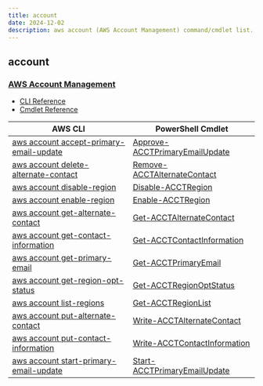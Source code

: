 ```yaml
---
title: account
date: 2024-12-02
description: aws account (AWS Account Management) command/cmdlet list.
---
```


## account

### [AWS Account Management](https://aws.amazon.com/account/)

* [CLI Reference](https://awscli.amazonaws.com/v2/documentation/api/latest/reference/account/index.html)
* [Cmdlet Reference](https://docs.aws.amazon.com/powershell/latest/reference/items/Account_cmdlets.html)

|AWS CLI|PowerShell Cmdlet|
|----|----|
|[aws account accept-primary-email-update](https://awscli.amazonaws.com/v2/documentation/api/latest/reference/account/accept-primary-email-update.html)|[Approve-ACCTPrimaryEmailUpdate](https://docs.aws.amazon.com/powershell/latest/reference/items/Approve-ACCTPrimaryEmailUpdate.html)|
|[aws account delete-alternate-contact](https://awscli.amazonaws.com/v2/documentation/api/latest/reference/account/delete-alternate-contact.html)|[Remove-ACCTAlternateContact](https://docs.aws.amazon.com/powershell/latest/reference/items/Remove-ACCTAlternateContact.html)|
|[aws account disable-region](https://awscli.amazonaws.com/v2/documentation/api/latest/reference/account/disable-region.html)|[Disable-ACCTRegion](https://docs.aws.amazon.com/powershell/latest/reference/items/Disable-ACCTRegion.html)|
|[aws account enable-region](https://awscli.amazonaws.com/v2/documentation/api/latest/reference/account/enable-region.html)|[Enable-ACCTRegion](https://docs.aws.amazon.com/powershell/latest/reference/items/Enable-ACCTRegion.html)|
|[aws account get-alternate-contact](https://awscli.amazonaws.com/v2/documentation/api/latest/reference/account/get-alternate-contact.html)|[Get-ACCTAlternateContact](https://docs.aws.amazon.com/powershell/latest/reference/items/Get-ACCTAlternateContact.html)|
|[aws account get-contact-information](https://awscli.amazonaws.com/v2/documentation/api/latest/reference/account/get-contact-information.html)|[Get-ACCTContactInformation](https://docs.aws.amazon.com/powershell/latest/reference/items/Get-ACCTContactInformation.html)|
|[aws account get-primary-email](https://awscli.amazonaws.com/v2/documentation/api/latest/reference/account/get-primary-email.html)|[Get-ACCTPrimaryEmail](https://docs.aws.amazon.com/powershell/latest/reference/items/Get-ACCTPrimaryEmail.html)|
|[aws account get-region-opt-status](https://awscli.amazonaws.com/v2/documentation/api/latest/reference/account/get-region-opt-status.html)|[Get-ACCTRegionOptStatus](https://docs.aws.amazon.com/powershell/latest/reference/items/Get-ACCTRegionOptStatus.html)|
|[aws account list-regions](https://awscli.amazonaws.com/v2/documentation/api/latest/reference/account/list-regions.html)|[Get-ACCTRegionList](https://docs.aws.amazon.com/powershell/latest/reference/items/Get-ACCTRegionList.html)|
|[aws account put-alternate-contact](https://awscli.amazonaws.com/v2/documentation/api/latest/reference/account/put-alternate-contact.html)|[Write-ACCTAlternateContact](https://docs.aws.amazon.com/powershell/latest/reference/items/Write-ACCTAlternateContact.html)|
|[aws account put-contact-information](https://awscli.amazonaws.com/v2/documentation/api/latest/reference/account/put-contact-information.html)|[Write-ACCTContactInformation](https://docs.aws.amazon.com/powershell/latest/reference/items/Write-ACCTContactInformation.html)|
|[aws account start-primary-email-update](https://awscli.amazonaws.com/v2/documentation/api/latest/reference/account/start-primary-email-update.html)|[Start-ACCTPrimaryEmailUpdate](https://docs.aws.amazon.com/powershell/latest/reference/items/Start-ACCTPrimaryEmailUpdate.html)|

